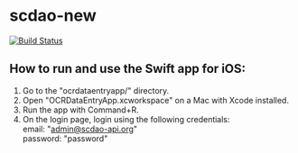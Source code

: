 # scdao-new
[![Build Status](https://travis-ci.com/eeshagholap/scdao-new.svg?token=uYKifbxq8pLi7ixxvyaZ&branch=master)](https://travis-ci.com/eeshagholap/scdao-new)

## How to run and use the Swift app for iOS:
1. Go to the "ocrdataentryapp/" directory.
2. Open "OCRDataEntryApp.xcworkspace" on a Mac with Xcode installed.
3. Run the app with Command+R.
4. On the login page, login using the following credentials:  
    email: "admin@scdao-api.org"  
    password: "password"
